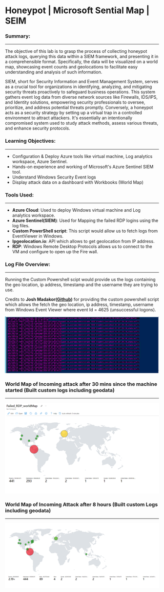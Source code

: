 # Honeypot | Microsoft Sential Map | SEIM

### Summary:

---

The objective of this lab is to grasp the process of collecting honeypot attack logs, querying this data within a SIEM framework, and presenting it in a comprehensible format. Specifically, the data will be visualized on a world map, showcasing event counts and geolocations to facilitate easy understanding and analysis of such information.

SIEM, short for Security Information and Event Management System, serves as a crucial tool for organizations in identifying, analyzing, and mitigating security threats proactively to safeguard business operations. This system gathers event log data from diverse network sources like Firewalls, IDS/IPS, and Identity solutions, empowering security professionals to oversee, prioritize, and address potential threats promptly. Conversely, a honeypot acts as a security strategy by setting up a virtual trap in a controlled environment to attract attackers. It's essentially an intentionally compromised system used to study attack methods, assess various threats, and enhance security protocols.

### Learning Objectives:

---

* Configuration & Deploy Azure tools like virtual machine, Log analytics workspace, Azure Sentinel.
* Hands-on experience and working of Microsoft's Azure Sentinel SIEM tool.
* Understand Windows Security Event logs
* Display attack data on a dashboard with Workbooks (World Map)

### Tools Used:

---

* **Azure Cloud**: Used to deploy Windows virtual machine and Log analytics workspace.
* **Azure Sentinel(SIEM)**: Used for Mapping the failed RDP logins using the log files.
* **Custom PowerShell script**: This script would allow us to fetch logs from EventViewer in Windows.
* **Ipgeolocation.io**: API which allows to get geolocation from IP address.
* **RDP**: Windows Remote Desktop Protocols allows us to connect to the VM and configure to open up the Fire wall.

### Log File Overview:

---

Running the Custom Powershell scipt would provide us the logs containing the geo location, ip address, timestamp and the username they are trying to use.

Credits to **Josh Madakor([Github](https://github.com/joshmadakor1/Sentinel-Lab/tree/main))** for providing the custom powershell script which allows the fetch the geo location, ip address, timestamp, username from Windows Event Viewer where event Id = 4625 (unsuccessful logons).

![1711469311731](image/README/1711469311731.png)

### World Map of Incoming attack after 30 mins since the machine started (Built custom logs including geodata)

---

![1711470157656](image/README/1711470157656.png)


### World Map of Incoming Attack after 8 hours (Built custom Logs including geodata)

---

![1711470238339](image/README/1711470238339.png)
